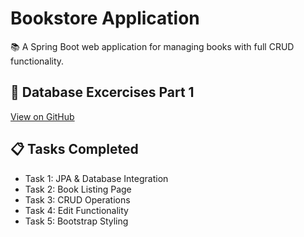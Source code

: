 # Bookstore Application

📚 A Spring Boot web application for managing books with full CRUD functionality.

## 🔗 Database Excercises Part 1
[View on GitHub]([https://github.com/your-username/your-bookstore-repo](https://github.com/maab-osman/W2-Databases-and-JPA/tree/main/bookstore))

## 📋 Tasks Completed
- Task 1: JPA & Database Integration
- Task 2: Book Listing Page
- Task 3: CRUD Operations
- Task 4: Edit Functionality  
- Task 5: Bootstrap Styling

